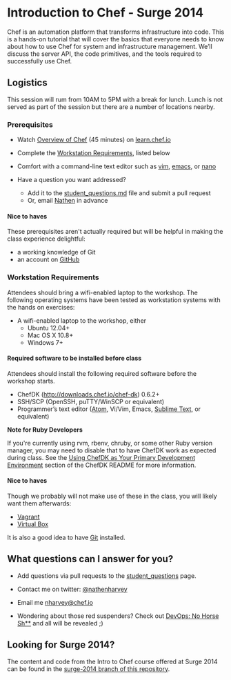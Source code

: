 # Introduction to Chef - Surge 2014

Chef is an automation platform that transforms infrastructure into code. This is a hands-on tutorial that will cover the basics that everyone needs to know about how to use Chef for system and infrastructure management. We’ll discuss the server API, the code primitives, and the tools required to successfully use Chef.

## Logistics

This session will rum from 10AM to 5PM with a break for lunch.  Lunch is not served as part of the session but there are a number of locations nearby.

### Prerequisites
* Watch [Overview of Chef](https://learn.chef.io/skills/fundamentals-series-week-1/) (45 minutes) on [learn.chef.io](http://learn.chef.io)
* Complete the [Workstation Requirements](#workstation-requirements), listed below
* Comfort with a command-line text editor such as [vim](http://www.openvim.com/tutorial.html), [emacs](http://www.gnu.org/software/emacs/tour/), or [nano](http://www.howtogeek.com/howto/42980/the-beginners-guide-to-nano-the-linux-command-line-text-editor/)

* Have a question you want addressed?  
  * Add it to the [student_questions.md](student_questions.md) file and submit a pull request
  * Or, email [Nathen](mailto:nharvey@chef.io) in advance

#### Nice to haves

These prerequisites aren't actually required but will be helpful in making the class experience delightful:

* a working knowledge of Git
* an account on [GitHub](http://github.com)


### Workstation Requirements
Attendees should bring a wifi-enabled laptop to the workshop. The following operating systems have been tested as workstation systems with the hands on exercises:

* A wifi-enabled laptop to the workshop, either
  * Ubuntu 12.04+
  * Mac OS X 10.8+
  * Windows 7+

#### Required software to be installed before class

Attendees should install the following required software before the workshop starts.

- ChefDK (http://downloads.chef.io/chef-dk) 0.6.2+
- SSH/SCP (OpenSSH, puTTY/WinSCP or equivalent)
- Programmer’s text editor ([Atom](https://atom.io/), Vi/Vim, Emacs, [Sublime Text](http://www.sublimetext.com/), or equivalent)

**Note for Ruby Developers**

If you're currently using rvm, rbenv, chruby, or some other Ruby version manager, you may need to disable that to have ChefDK work as expected during class.  See the [Using ChefDK as Your Primary Development Environment](https://github.com/opscode/chef-dk#using-chefdk-as-your-primary-development-environment) section of the ChefDK README for more information.

#### Nice to haves

Though we probably will not make use of these in the class, you will likely want them afterwards:

* [Vagrant](https://www.vagrantup.com/)
* [Virtual Box](https://www.virtualbox.org/)

It is also a good idea to have [Git](http://git-scm.com/) installed.


## What questions can I answer for you?

* Add questions via pull requests to the [student_questions](student_questions.md) page.
* Contact me on twitter:  [@nathenharvey](http://twitter.com/nathenharvey)
* Email me [nharvey@chef.io](mailto:nharvey@chef.io)


* Wondering about those red suspenders?  Check out [DevOps:  No Horse Sh**](https://www.youtube.com/watch?v=0P0HD5pE-zU) and all will be revealed ;)


## Looking for Surge 2014?

The content and code from the Intro to Chef course offered at Surge 2014 can be found in the [surge-2014 branch of this repository](https://github.com/nathenharvey/surge_introduction_to_chef/tree/surge-2014).
